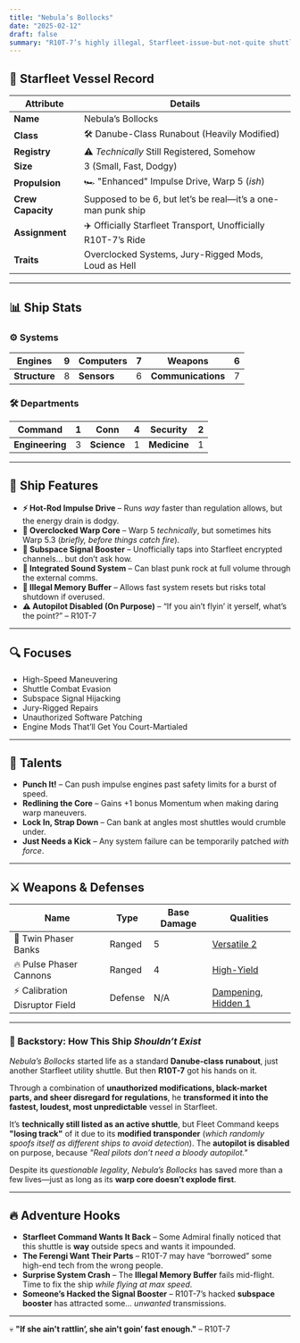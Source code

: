 ```yaml
---
title: "Nebula’s Bollocks"
date: "2025-02-12"
draft: false
summary: "R10T-7’s highly illegal, Starfleet-issue-but-not-quite shuttle, modded to hell and back."
---
```


## 🚀 Starfleet Vessel Record

| **Attribute**       | **Details**                                                      |
|--------------------|------------------------------------------------------------------|
| **Name**          | Nebula’s Bollocks                                                |
| **Class**         | 🛠️ Danube-Class Runabout (Heavily Modified)                      |
| **Registry**      | ⚠️ *Technically* Still Registered, Somehow                       |
| **Size**          | 3 (Small, Fast, Dodgy)                                           |
| **Propulsion**    | 🏎️ "Enhanced" Impulse Drive, Warp 5 (*ish*)                     |
| **Crew Capacity** | Supposed to be 6, but let’s be real—it’s a one-man punk ship      |
| **Assignment**    | ✈️ Officially Starfleet Transport, Unofficially R10T-7’s Ride   |
| **Traits**        | Overclocked Systems, Jury-Rigged Mods, Loud as Hell              |

---

## 📊 Ship Stats

### ⚙️ Systems

| **Engines** | 9  | **Computers** | 7  | **Weapons**  | 6  |
|------------|----|--------------|----|-------------|----|
| **Structure** | 8  | **Sensors** | 6  | **Communications** | 7 |

### 🛠 Departments

| **Command**     | 1  | **Conn**      | 4  | **Security**  | 2  |
|----------------|----|--------------|----|--------------|----|
| **Engineering** | 3  | **Science**   | 1  | **Medicine**  | 1  |

---

## 🌌 Ship Features

- **⚡ Hot-Rod Impulse Drive** – Runs *way* faster than regulation allows, but the energy drain is dodgy.  
- **🔧 Overclocked Warp Core** – Warp 5 *technically*, but sometimes hits Warp 5.3 (*briefly, before things catch fire*).  
- **📡 Subspace Signal Booster** – Unofficially taps into Starfleet encrypted channels… but don’t ask how.  
- **🎸 Integrated Sound System** – Can blast punk rock at full volume through the external comms.  
- **💾 Illegal Memory Buffer** – Allows fast system resets but risks total shutdown if overused.  
- **⚠️ Autopilot Disabled (On Purpose)** – “If you ain’t flyin’ it yerself, what’s the point?” – R10T-7  

---

## 🔍 Focuses

- High-Speed Maneuvering  
- Shuttle Combat Evasion  
- Subspace Signal Hijacking  
- Jury-Rigged Repairs  
- Unauthorized Software Patching  
- Engine Mods That’ll Get You Court-Martialed  

---

## 🌟 Talents

- **Punch It!** – Can push impulse engines past safety limits for a burst of speed.  
- **Redlining the Core** – Gains +1 bonus Momentum when making daring warp maneuvers.  
- **Lock In, Strap Down** – Can bank at angles most shuttles would crumble under.  
- **Just Needs a Kick** – Any system failure can be temporarily patched *with force*.  

---

## ⚔️ Weapons & Defenses

| **Name**               | **Type**  | **Base Damage** | **Qualities**                             |
|------------------------|----------|----------------|------------------------------------------|
| 🔫 Twin Phaser Banks   | Ranged   | 5              | [Versatile 2](/rules/weapons/#versatile) |
| 🔥 Pulse Phaser Cannons | Ranged   | 4              | [High-Yield](/rules/weapons/#high-yield) |
| ⚡ Calibration Disruptor Field | Defense  | N/A  | [Dampening](/rules/weapons/#dampening), [Hidden 1](/rules/weapons/#hidden) |

---

### **🚀 Backstory: How This Ship *Shouldn’t Exist***
*Nebula’s Bollocks* started life as a standard **Danube-class runabout**, just another Starfleet utility shuttle. But then **R10T-7** got his hands on it.  

Through a combination of **unauthorized modifications, black-market parts, and sheer disregard for regulations**, he **transformed it into the fastest, loudest, most unpredictable** vessel in Starfleet.  

It’s **technically still listed as an active shuttle**, but Fleet Command keeps **"losing track"** of it due to its **modified transponder** (*which randomly spoofs itself as different ships to avoid detection*). The **autopilot is disabled** on purpose, because *"Real pilots don’t need a bloody autopilot."*  

Despite its *questionable legality*, *Nebula’s Bollocks* has saved more than a few lives—just as long as its **warp core doesn’t explode first**.

---

## 🔥 Adventure Hooks

- **Starfleet Command Wants It Back** – Some Admiral finally noticed that this shuttle is **way** outside specs and wants it impounded.  
- **The Ferengi Want Their Parts** – R10T-7 may have “borrowed” some high-end tech from the wrong people.  
- **Surprise System Crash** – The **Illegal Memory Buffer** fails mid-flight. Time to fix the ship *while flying at max speed*.  
- **Someone’s Hacked the Signal Booster** – R10T-7’s hacked **subspace booster** has attracted some… *unwanted* transmissions.  

---

💀 **"If she ain't rattlin’, she ain't goin’ fast enough."** – R10T-7